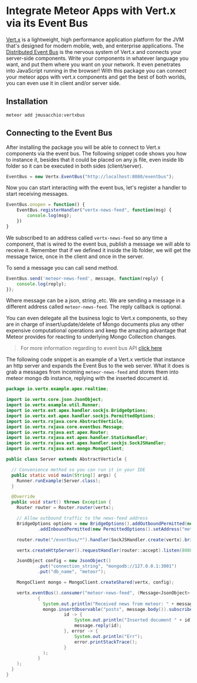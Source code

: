 # Integrate Meteor Apps with Vert.x via its Event Bus

[Vert.x](http://vertx.io/ "Vert.x") is a lightweight, high performance application platform for the JVM that's designed for modern mobile, web, and enterprise applications.
The [Distributed Event Bus](http://vertx.io/core_manual_java.html#event-bus "Event Bus") is the nervous system of Vert.x and connects your server-side components. Write your components in whatever language you want, and put them where you want on your network. It even penetrates into JavaScript running in the browser!
With this package you can connect your meteor apps with vert.x components and get the best of both worlds, you can even use it in client and/or server side.

## Installation

```
meteor add jmusacchio:vertxbus
```

## Connecting to the Event Bus

After installing the package you will be able to connect to Vert.x components via the event bus. The following snippet code shows you how to instance it, besides that it could be placed on any js file, even inside lib folder so it can be executed in both sides (client/server).

~~~js
EventBus = new Vertx.EventBus("http://localhost:8080/eventbus");
~~~

Now you can start interacting with the event bus, let's register a handler to start receiving messages.

~~~js
EventBus.onopen = function() {
    EventBus.registerHandler("vertx-news-feed", function(msg) {
        console.log(msg);
    })
}
~~~

We subscribed to an address called `vertx-news-feed` so any time a component, that is wired to the event bus, publish a message we will able to receive it. Remember that if we defined it inside the lib folder, we will get the message twice, once in the client and once in the server.

To send a message you can call send method.

~~~js
EventBus.send('meteor-news-feed', message, function(reply) {
    console.log(reply);
});
~~~

Where message can be a json, string ,etc. We are sending a message in a different address called `meteor-news-feed`. The reply callback is optional.

You can even delegate all the business logic to Vert.x components, so they are in charge of insert/update/delete of Mongo documents plus any other expensive computational operations and keep the amazing advantage that Meteor provides for reacting to underlying Mongo Collection changes.

> For more information regarding to event bus API [click here](http://vertx.io/core_manual_js.html#the-event-bus)

The following code snippet is an example of a Vert.x verticle that instance an http server and expands the Event Bus to the web server.
What it does is grab a messages from incoming `meteor-news-feed` and stores them into meteor mongo db instance, replying with the inserted document id.

~~~java
package io.vertx.example.apex.realtime;

import io.vertx.core.json.JsonObject;
import io.vertx.example.util.Runner;
import io.vertx.ext.apex.handler.sockjs.BridgeOptions;
import io.vertx.ext.apex.handler.sockjs.PermittedOptions;
import io.vertx.rxjava.core.AbstractVerticle;
import io.vertx.rxjava.core.eventbus.Message;
import io.vertx.rxjava.ext.apex.Router;
import io.vertx.rxjava.ext.apex.handler.StaticHandler;
import io.vertx.rxjava.ext.apex.handler.sockjs.SockJSHandler;
import io.vertx.rxjava.ext.mongo.MongoClient;

public class Server extends AbstractVerticle {

  // Convenience method so you can run it in your IDE
  public static void main(String[] args) {
    Runner.runExample(Server.class);
  }

  @Override
  public void start() throws Exception {
    Router router = Router.router(vertx);

    // Allow outbound traffic to the news-feed address
    BridgeOptions options = new BridgeOptions().addOutboundPermitted(new PermittedOptions().setAddress("vertx-news-feed"))
            .addInboundPermitted(new PermittedOptions().setAddress("meteor-news-feed"));

    router.route("/eventbus/*").handler(SockJSHandler.create(vertx).bridge(options));

    vertx.createHttpServer().requestHandler(router::accept).listen(8080);

    JsonObject config = new JsonObject()
            .put("connection_string", "mongodb://127.0.0.1:3001")
            .put("db_name", "meteor");

    MongoClient mongo = MongoClient.createShared(vertx, config);

    vertx.eventBus().consumer("meteor-news-feed", (Message<JsonObject> message) ->
            {
              System.out.println("Received news from meteor: " + message.body());
              mongo.insertObservable("posts", message.body()).subscribe(
                      id -> {
                          System.out.println("Inserted document " + id);
                          message.reply(id);
                      }, error -> {
                          System.out.println("Err");
                          error.printStackTrace();
                      }
              );
            }
    );
  }
}
~~~
